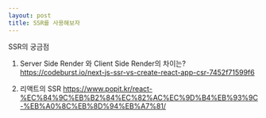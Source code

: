 ```yaml
---
layout: post
title: SSR를 사용해보자
---
```


SSR의 궁금점
1. Server Side Render 와 Client Side Render의 차이는?
https://codeburst.io/next-js-ssr-vs-create-react-app-csr-7452f71599f6

2. 리액트의 SSR
https://www.popit.kr/react-%EC%84%9C%EB%B2%84%EC%82%AC%EC%9D%B4%EB%93%9C-%EB%A0%8C%EB%8D%94%EB%A7%81/


